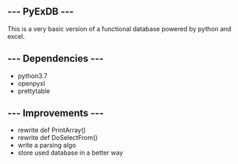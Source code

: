 ## --- PyExDB ---

This is a very basic version of a functional database powered by python and excel.


## --- Dependencies ---

- python3.7
- openpyxl
- prettytable

## --- Improvements ---
- rewrite def PrintArray()
- rewrite def DoSelectFrom()
- write a parsing algo
- store used database in a better way

